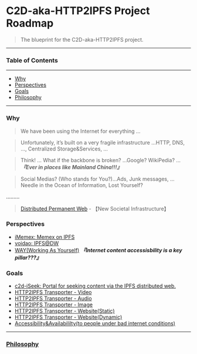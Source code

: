# C2D-aka-HTTP2IPFS Project Roadmap

> The blueprint for the C2D-aka-HTTP2IPFS project.
---
### Table of Contents
---
- [Why](https://github.com/C2D-aka-HTTP2IPFS/c2d-roadmap/#why)
- [Perspectives](https://github.com/C2D-aka-HTTP2IPFS/c2d-roadmap/#perspectives)
- [Goals](https://github.com/C2D-aka-HTTP2IPFS/c2d-roadmap/#goals)
- [Philosophy](https://github.com/C2D-aka-HTTP2IPFS/c2d-roadmap/#philosophy)

---
### Why
> We have been using the Internet for everything …

> Unfortunately, it’s built on a very fragile infrastructure …HTTP, DNS, …, Centralized Storage&Services, …

> Think! … What if the backbone is broken? …Google? WikiPedia? … ***『Ever in places like Mainland China!!!』***

> Social Medias? (Who stands for You?)…Ads, Junk messages, …Needle in the Ocean of Information, Lost Yourself?

………

> [Distributed Permanent Web](https://www.youtube.com/watch?v=EClPAFPeXIQ) - 【New Societal Infrastructure】

### Perspectives

- [iMemex: Memex on IPFS](https://github.com/snspace/memex)
- [voidao: IPFS@DW](https://mhf.edening.net/2019/02/12/IPFS@DW.html)
- [WAY(Working As Yourself)](https://github.com/Edening/WAY)  ***『Internet content accessisbility is a key pillar???』***

### Goals
- [c2d-iSeek: Portal for seeking content via the IPFS distributed web.](https://github.com/C2D-aka-HTTP2IPFS/c2d-iSeek)
- [HTTP2IPFS Transporter - Video](https://github.com/C2D-aka-HTTP2IPFS/c2d-roadmap/#goals)
- [HTTP2IPFS Transporter - Audio ](https://github.com/C2D-aka-HTTP2IPFS/c2d-roadmap/#goals)
- [HTTP2IPFS Transporter - Image](https://github.com/C2D-aka-HTTP2IPFS/c2d-roadmap/#goals)
- [HTTP2IPFS Transporter - Website(Static)](https://github.com/C2D-aka-HTTP2IPFS/c2d-roadmap/#goals)
- [HTTP2IPFS Transporter - Website(Dynamic)](https://github.com/C2D-aka-HTTP2IPFS/c2d-roadmap/#goals)
- [Accessibility&Availabililty(to people under bad internet conditions)](https://github.com/C2D-aka-HTTP2IPFS/c2d-roadmap/#goals)

---
### [Philosophy](https://github.com/C2D-aka-HTTP2IPFS/c2d/blob/master/README.md#philosophy)
